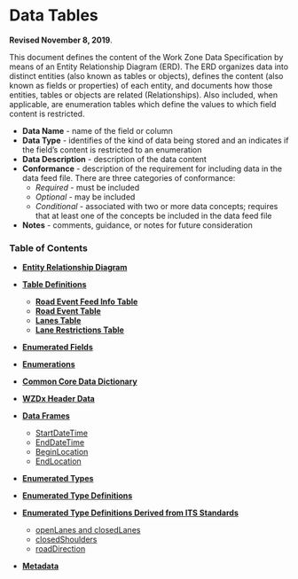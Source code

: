 # **Data Tables**
**Revised November 8, 2019**.

This document defines the content of the Work Zone Data Specification by means of an Entity Relationship Diagram (ERD). The ERD organizes data into distinct entities (also known as tables or objects), defines the content (also known as fields or properties) of each entity, and documents how those entities, tables or objects are related (Relationships).  Also included, when applicable, are enumeration tables which define the values to which field content is restricted.
- **Data Name** - name of the field or column 
- **Data Type** - identifies of the kind of data being stored and an indicates if the field’s content is restricted to an enumeration
- **Data Description** - description of the data content
- **Conformance** - description of the requirement for including data in the data feed file. There are three categories of conformance:
    - *Required* - must be included
    - *Optional* - may be included
    - *Conditional* - associated with two or more data concepts; requires that at least one of the concepts be included in the data feed file
- **Notes** - comments, guidance, or notes for future consideration

### Table of Contents
- [**Entity Relationship Diagram**]()
- [**Table Definitions**]()
    - [**Road Event Feed Info Table**]()
    - [**Road Event Table**]()
    - [**Lanes Table**]()
    - [**Lane Restrictions Table**]()
- [**Enumerated Fields**]()
- [**Enumerations**]()

- [**Common Core Data Dictionary**](https://github.com/usdot-jpo-ode/jpo-wzdx/blob/master/data-tables/common-core-dictionary.md) 
- [**WZDx Header Data**](https://github.com/usdot-jpo-ode/jpo-wzdx/blob/master/data-tables/wzdx-header-data.md)
- [**Data Frames**](https://github.com/usdot-jpo-ode/jpo-wzdx/blob/master/data-tables/data-frames.md)
    - [StartDateTime](https://github.com/usdot-jpo-ode/jpo-wzdx/blob/master/data-tables/data-frames.md#startdatetime)
    - [EndDateTime](https://github.com/usdot-jpo-ode/jpo-wzdx/blob/master/data-tables/data-frames.md#enddatetime)
    - [BeginLocation](https://github.com/usdot-jpo-ode/jpo-wzdx/blob/master/data-tables/data-frames.md#beginlocation)
    - [EndLocation](https://github.com/usdot-jpo-ode/jpo-wzdx/blob/master/data-tables/data-frames.md#endlocation)
- [**Enumerated Types**](https://github.com/usdot-jpo-ode/jpo-wzdx/blob/master/data-tables/enumerated-types.md) 
- [**Enumerated Type Definitions**](https://github.com/usdot-jpo-ode/jpo-wzdx/blob/master/data-tables/enumerated-type-definitions.md) 
- [**Enumerated Type Definitions Derived from ITS Standards**](https://github.com/usdot-jpo-ode/jpo-wzdx/blob/master/data-tables/enumerated-value-definitions-derived-from-its-standards.md)
    - [openLanes and closedLanes](https://github.com/usdot-jpo-ode/jpo-wzdx/blob/master/data-tables/enumerated-value-definitions-derived-from-its-standards.md#openlanes-and-closedlanes)
    - [closedShoulders](https://github.com/usdot-jpo-ode/jpo-wzdx/blob/master/data-tables/enumerated-value-definitions-derived-from-its-standards.md#closedshoulders)
    - [roadDirection](https://github.com/usdot-jpo-ode/jpo-wzdx/blob/master/data-tables/enumerated-value-definitions-derived-from-its-standards.md#roaddirection)
- [**Metadata**](https://github.com/usdot-jpo-ode/jpo-wzdx/blob/master/data-tables/metadata.md) 

